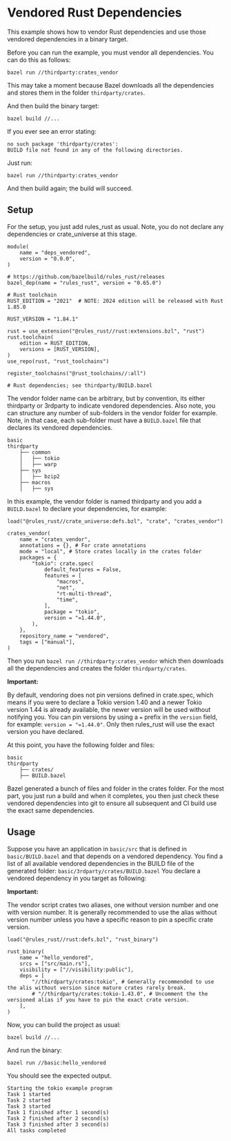 # Vendored Rust Dependencies

This example shows how to vendor Rust dependencies and use those vendored dependencies
in a binary target.

Before you can run the example, you must vendor all dependencies. You can do this as follows:

`
bazel run //thirdparty:crates_vendor
`

This may take a moment because Bazel downloads all the dependencies and stores them in the folder `thirdparty/crates`.

And then build the binary target:

`bazel build //...`

If you  ever see an error stating:

```text
no such package 'thirdparty/crates':
BUILD file not found in any of the following directories.
```

Just run:

`bazel run //thirdparty:crates_vendor`

And then build again; the build will succeed.

## Setup

For the setup, you just add rules_rust as usual. Note, you do not declare any dependencies
or crate_universe at this stage.

```starlark
module(
    name = "deps_vendored",
    version = "0.0.0",
)

# https://github.com/bazelbuild/rules_rust/releases
bazel_dep(name = "rules_rust", version = "0.65.0")

# Rust toolchain
RUST_EDITION = "2021"  # NOTE: 2024 edition will be released with Rust 1.85.0

RUST_VERSION = "1.84.1"

rust = use_extension("@rules_rust//rust:extensions.bzl", "rust")
rust.toolchain(
    edition = RUST_EDITION,
    versions = [RUST_VERSION],
)
use_repo(rust, "rust_toolchains")

register_toolchains("@rust_toolchains//:all")

# Rust dependencies; see thirdparty/BUILD.bazel
```


The vendor folder name can be arbitrary, but by convention, its either thirdparty or 3rdparty to indicate vendored dependencies. Also note, you can structure any number of sub-folders in the vendor folder for example. Note, in that case, each sub-folder must have a `BUILD.bazel` file that declares its vendored dependencies.

```starlark
basic
thirdparty
    ├── common
    │   ├── tokio
    │   ├── warp
    ├── sys
    │   ├── bzip2
    ├── macros
    │   ├── sys
```



In this example, the vendor folder is named thirdparty and you add a `BUILD.bazel` to declare your dependencies, for example:

```starlark
load("@rules_rust//crate_universe:defs.bzl", "crate", "crates_vendor")

crates_vendor(
    name = "crates_vendor",
    annotations = {}, # For crate annotations
    mode = "local", # Store crates locally in the crates folder
    packages = {
        "tokio": crate.spec(
            default_features = False,
            features = [
                "macros",
                "net",
                "rt-multi-thread",
                "time",
            ],
            package = "tokio",
            version = "=1.44.0",
        ),
    },
    repository_name = "vendored",
    tags = ["manual"],
)
```

Then you run `bazel run //thirdparty:crates_vendor` which then downloads all the dependencies and creates the folder `thirdparty/crates`.

**Important:**

By default, vendoring does not pin versions defined in crate.spec, which means if you were to declare a Tokio version 1.40
and a newer Tokio version 1.44 is already available, the newer version will be used without notifying you.
You can pin versions by using a `=` prefix in the `version` field, for example: `version = "=1.44.0"`. Only then rules_rust
will use the exact version you have declared.


At this point, you have the following folder and files:
```starlark
basic
thirdparty
    ├── crates/
    ├── BUILD.bazel
```

Bazel generated a bunch of files and folder in the crates folder. For the most part, you just run
a build and when it completes, you then just check these vendored dependencies into git to ensure
all subsequent and CI build use the exact same dependencies.

## Usage

Suppose you have an application in `basic/src` that is defined in `basic/BUILD.bazel` and
that depends on a vendored dependency. You find a list of all available vendored dependencies
in the BUILD file of the generated folder: `basic/3rdparty/crates/BUILD.bazel`
You declare a vendored dependency in you target as following:


**Important:**

The vendor script crates two aliases, one without version number and one with version number.
It is generally recommended to use the alias without version number unless you have a specific reason
to pin a specific crate version.

```starlark
load("@rules_rust//rust:defs.bzl", "rust_binary")

rust_binary(
    name = "hello_vendored",
    srcs = ["src/main.rs"],
    visibility = ["//visibility:public"],
    deps = [
        "//thirdparty/crates:tokio", # Generally recommended to use the alis without version since mature crates rarely break.
        # "//thirdparty/crates:tokio-1.43.0", # Uncomment the the versioned alias if you have to pin the exact crate version.
    ],
)
```

Now, you can build the project as usual:

`bazel build //...`

And run the binary:

`bazel run //basic:hello_vendored`

You should see the expected output.

```text
Starting the tokio example program
Task 1 started
Task 2 started
Task 3 started
Task 1 finished after 1 second(s)
Task 2 finished after 2 second(s)
Task 3 finished after 3 second(s)
All tasks completed
```